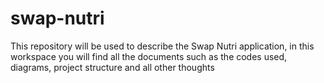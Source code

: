 # swap-nutri
This repository will be used to describe the Swap Nutri application, in this workspace you will find all the documents such as the codes used, diagrams, project structure and all other thoughts
